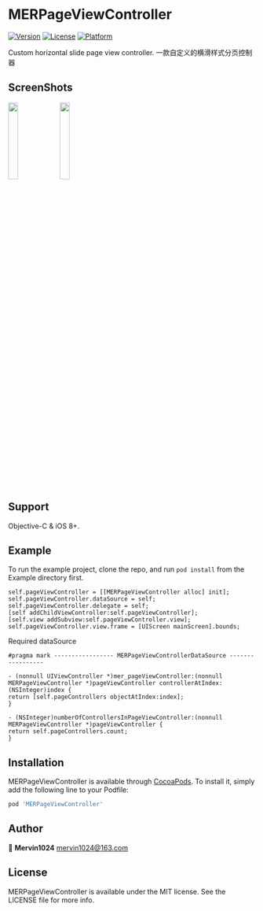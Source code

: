 # MERPageViewController

[![Version](https://img.shields.io/cocoapods/v/MERPageViewController.svg?style=flat)](https://cocoapods.org/pods/MERPageViewController)
[![License](https://img.shields.io/cocoapods/l/MERPageViewController.svg?style=flat)](https://cocoapods.org/pods/MERPageViewController)
[![Platform](https://img.shields.io/cocoapods/p/MERPageViewController.svg?style=flat)](https://cocoapods.org/pods/MERPageViewController)

Custom horizontal slide page view controller.
一款自定义的横滑样式分页控制器

## ScreenShots
<p><img src="https://github.com/Mervin1024/MERNoticeBar/blob/master/Example/ScreenShoot/Jul-23-2019 15-59-37.gif?raw=true" width="20%" height="20%">
<img src="https://github.com/Mervin1024/MERNoticeBar/blob/master/Example/ScreenShoot/Jul-23-2019 15-54-33.gif?raw=true" width="20%" height="20%"></p>

## Support

Objective-C & iOS 8+.

## Example

To run the example project, clone the repo, and run `pod install` from the Example directory first.

```
self.pageViewController = [[MERPageViewController alloc] init];
self.pageViewController.dataSource = self;
self.pageViewController.delegate = self;
[self addChildViewController:self.pageViewController];
[self.view addSubview:self.pageViewController.view];
self.pageViewController.view.frame = [UIScreen mainScreen].bounds;
```
Required dataSource
```
#pragma mark ----------------- MERPageViewControllerDataSource -----------------

- (nonnull UIViewController *)mer_pageViewController:(nonnull MERPageViewController *)pageViewController controllerAtIndex:(NSInteger)index {
return [self.pageControllers objectAtIndex:index];
}

- (NSInteger)numberOfControllersInPageViewController:(nonnull MERPageViewController *)pageViewController {
return self.pageControllers.count;
}
```

## Installation

MERPageViewController is available through [CocoaPods](https://cocoapods.org). To install
it, simply add the following line to your Podfile:

```ruby
pod 'MERPageViewController'
```

## Author

👤 **Mervin1024** mervin1024@163.com

## License

MERPageViewController is available under the MIT license. See the LICENSE file for more info.
